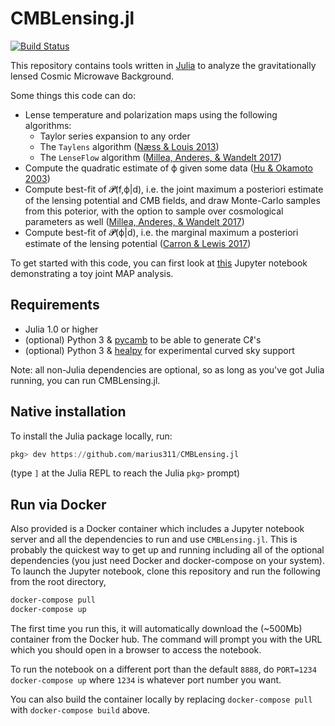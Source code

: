 # CMBLensing.jl

[![Build Status](https://travis-ci.org/marius311/CMBLensing.jl.svg?branch=master)](https://travis-ci.org/marius311/CMBLensing.jl)


This repository contains tools written in [Julia](https://julialang.org/) to analyze the gravitationally lensed Cosmic Microwave Background. 

Some things this code can do:

* Lense temperature and polarization maps using the following algorithms:
    * Taylor series expansion to any order
    * The `Taylens` algorithm ([Næss & Louis 2013](https://arxiv.org/abs/1307.0719))
    * The `LenseFlow` algorithm ([Millea, Anderes, & Wandelt 2017](https://arxiv.org/abs/1708.06753))
* Compute the quadratic estimate of ϕ given some data ([Hu & Okamoto 2003](https://arxiv.org/abs/astro-ph/0111606))
* Compute best-fit of 𝓟(f,ϕ|d), i.e. the joint maximum a posteriori estimate of the lensing potential and CMB fields, and draw Monte-Carlo samples from this poterior, with the option to sample over cosmological parameters as well ([Millea, Anderes, & Wandelt 2017](https://arxiv.org/abs/1708.06753))
* Compute best-fit of 𝓟(ϕ|d), i.e. the marginal maximum a posteriori estimate of the lensing potential ([Carron & Lewis 2017](https://arxiv.org/abs/1704.08230))

To get started with this code, you can first look at [this](docs/joint_MAP_example.ipynb) Jupyter notebook demonstrating a toy joint MAP analysis. 


## Requirements

* Julia 1.0 or higher
* (optional) Python 3 & [pycamb](https://github.com/cmbant/CAMB) to be able to generate Cℓ's
* (optional) Python 3 & [healpy](https://github.com/healpy/healpy) for experimental curved sky support

Note: all non-Julia dependencies are optional, so as long as you've got Julia running, you can run CMBLensing.jl. 

## Native installation

To install the Julia package locally, run:

```julia
pkg> dev https://github.com/marius311/CMBLensing.jl
```

(type `]` at the Julia REPL to reach the Julia `pkg>` prompt)

## Run via Docker

Also provided is a Docker container which includes a Jupyter notebook server and all the dependencies to run and use `CMBLensing.jl`. This is probably the quickest way to get up and running including all of the optional dependencies (you just need Docker and docker-compose on your system). To launch the Jupyter notebook, clone this repository and run the following from the root directory,

```sh
docker-compose pull
docker-compose up
```

The first time you run this, it will automatically download the (~500Mb) container from the Docker hub. The command will prompt you with the URL which you should open in a browser to access the notebook.

To run the notebook on a different port than the default `8888`, do `PORT=1234 docker-compose up` where `1234` is whatever port number you want.

You can also build the container locally by replacing `docker-compose pull` with `docker-compose build` above.
